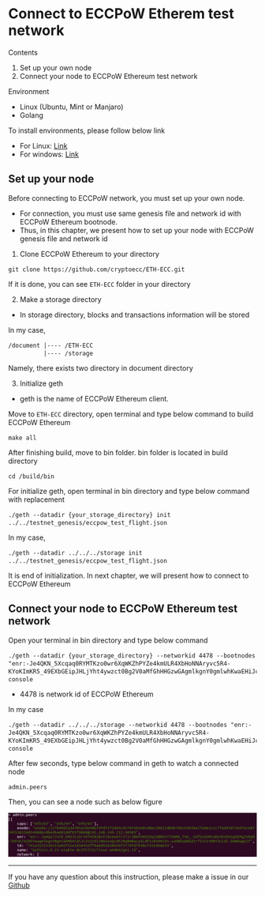# Connect to ECCPoW Etherem test network

Contents

1. Set up your own node
2. Connect your node to ECCPoW Ethereum test network

Environment

- Linux (Ubuntu, Mint or Manjaro)
- Golang

To install environments, please follow below link

- For Linux: [Link](https://github.com/cryptoecc/ETH-ECC/blob/master/docs/eccpow%20windows%20instuction/Windows%20install%20instruction.md#4-%EB%A6%AC%EB%88%85%EC%8A%A4-%EC%83%81%EC%97%90%EC%84%9C-%EC%8B%A4%ED%96%89-%ED%99%98%EA%B2%BD-%EC%84%A4%EC%A0%95)
- For windows: [Link](https://github.com/cryptoecc/ETH-ECC/blob/master/docs/eccpow%20windows%20instuction/Windows%20install%20instruction.md)

## Set up your node

Before connecting to ECCPoW network, you must set up your own node.

- For connection, you must use same genesis file and network id with ECCPoW Ethereum bootnode.
- Thus, in this chapter, we present how to set up your node with ECCPoW genesis file and network id

1. Clone ECCPoW Ethereum to your directory

```
git clone https://github.com/cryptoecc/ETH-ECC.git
```

If it is done, you can see `ETH-ECC` folder in your directory

2. Make a storage directory 

- In storage directory, blocks and transactions information will be stored

In my case,

```
/document |---- /ETH-ECC
          |---- /storage		  
```

Namely, there exists two directory in document directory

3. Initialize geth

- geth is the name of ECCPoW Ethereum client.

Move to `ETH-ECC` directory, open terminal and type below command to build ECCPoW Ethereum

```
make all
```

After finishing build, move to bin folder. bin folder is located in build directory

```
cd /build/bin
```

For initialize geth, open terminal in bin directory and type below command with replacement

```
./geth --datadir {your_storage_directory} init ../../testnet_genesis/eccpow_test_flight.json
```

In my case,

```
./geth --datadir ../../../storage init ../../testnet_genesis/eccpow_test_flight.json
```

It is end of initialization. In next chapter, we will present how to connect to ECCPoW Ethereum

## Connect your node to ECCPoW Ethereum test network

Open your terminal in bin directory and type below command

```
./geth --datadir {your_storage_directory} --networkid 4478 --bootnodes "enr:-Je4QKN_5Xcqaq0RYMTKzo0wr6XqWKZhPYZe4kmULR4XbHoNNAryvc5R4-KYoKImKR5_49EXbGEipJHLjYht4ywzct0Bg2V0aMfGhHHGzwGAgmlkgnY0gmlwhKwaEHiJc2VjcDI1NmsxoQIeM_hdJStYR2lArlZIMsfOGKTqRxAxX1syrKKC5WOESoN0Y3CCdmGDdWRwgnZh" console
```

- 4478 is network id of ECCPoW Ethereum

In my case

```
./geth --datadir ../../../storage --networkid 4478 --bootnodes "enr:-Je4QKN_5Xcqaq0RYMTKzo0wr6XqWKZhPYZe4kmULR4XbHoNNAryvc5R4-KYoKImKR5_49EXbGEipJHLjYht4ywzct0Bg2V0aMfGhHHGzwGAgmlkgnY0gmlwhKwaEHiJc2VjcDI1NmsxoQIeM_hdJStYR2lArlZIMsfOGKTqRxAxX1syrKKC5WOESoN0Y3CCdmGDdWRwgnZh" console
```

After few seconds, type below command in geth to watch a connected node

```
admin.peers
```

Then, you can see a node such as below figure

![connecntion](./img/connecntion.png)

---

If you have any question about this instruction, please make a issue in our [Github](https://github.com/cryptoecc/ETH-ECC)

